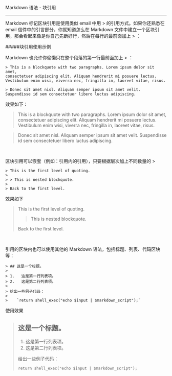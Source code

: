 Markdown 语法 - 块引用

***

Markdown 标记区块引用是使用类似 email 中用 > 的引用方式。如果你还熟悉在 email 信件中的引言部分，你就知道怎么在 Markdown 文件中建立一个区块引用，那会看起来像是你自己先断好行，然后在每行的最前面加上 > ：

#####块引用使用示例

Markdown 也允许你偷懒只在整个段落的第一行最前面加上 > ：

```
> This is a blockquote with two paragraphs. Lorem ipsum dolor sit amet, 
consectetuer adipiscing elit. Aliquam hendrerit mi posuere lectus. 
Vestibulum enim wisi, viverra nec, fringilla in, laoreet vitae, risus. 

> Donec sit amet nisl. Aliquam semper ipsum sit amet velit. 
Suspendisse id sem consectetuer libero luctus adipiscing. 
```

效果如下：

> This is a blockquote with two paragraphs. Lorem ipsum dolor sit amet, 
consectetuer adipiscing elit. Aliquam hendrerit mi posuere lectus. 
Vestibulum enim wisi, viverra nec, fringilla in, laoreet vitae, risus.

> Donec sit amet nisl. Aliquam semper ipsum sit amet velit. 
Suspendisse id sem consectetuer libero luctus adipiscing.


&nbsp;

区块引用可以嵌套（例如：引用内的引用），只要根据层次加上不同数量的 > 

```
> This is the first level of quoting.
>
> > This is nested blockquote.
>
> Back to the first level.
```
效果如下
> This is the first level of quoting.
>
> > This is nested blockquote.
>
> Back to the first level.

&nbsp;

引用的区块内也可以使用其他的 Markdown 语法，包括标题、列表、代码区块等：
```
> ## 这是一个标题。
> 
> 1.   这是第一行列表项。
> 2.   这是第二行列表项。
> 
> 给出一些例子代码：
> 
>    `return shell_exec("echo $input | $markdown_script");`
```

使用效果
> ## 这是一个标题。
> 
> 1.   这是第一行列表项。
> 2.   这是第二行列表项。
> 
> 给出一些例子代码：
> 
>    `return shell_exec("echo $input | $markdown_script");`


